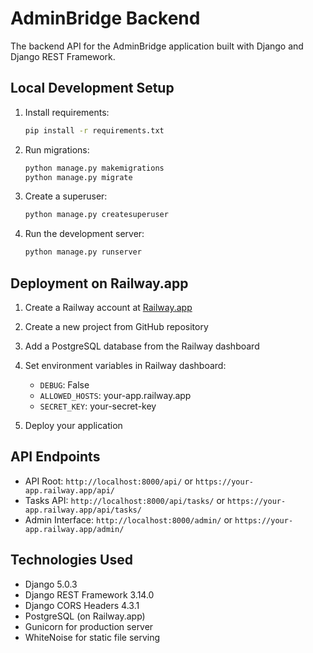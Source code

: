 # AdminBridge Backend

The backend API for the AdminBridge application built with Django and Django REST Framework.

## Local Development Setup

1. Install requirements:
   ```bash
   pip install -r requirements.txt
   ```

2. Run migrations:
   ```bash
   python manage.py makemigrations
   python manage.py migrate
   ```

3. Create a superuser:
   ```bash
   python manage.py createsuperuser
   ```

4. Run the development server:
   ```bash
   python manage.py runserver
   ```

## Deployment on Railway.app

1. Create a Railway account at [Railway.app](https://railway.app)

2. Create a new project from GitHub repository

3. Add a PostgreSQL database from the Railway dashboard

4. Set environment variables in Railway dashboard:
   - `DEBUG`: False
   - `ALLOWED_HOSTS`: your-app.railway.app
   - `SECRET_KEY`: your-secret-key

5. Deploy your application

## API Endpoints

- API Root: `http://localhost:8000/api/` or `https://your-app.railway.app/api/`
- Tasks API: `http://localhost:8000/api/tasks/` or `https://your-app.railway.app/api/tasks/`
- Admin Interface: `http://localhost:8000/admin/` or `https://your-app.railway.app/admin/`

## Technologies Used

- Django 5.0.3
- Django REST Framework 3.14.0
- Django CORS Headers 4.3.1
- PostgreSQL (on Railway.app)
- Gunicorn for production server
- WhiteNoise for static file serving 